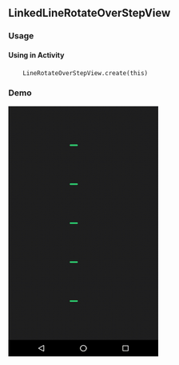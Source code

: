 ## LinkedLineRotateOverStepView

### Usage

#### Using in Activity
```
    LineRotateOverStepView.create(this)
```

### Demo

<img src="https://github.com/Anwesh43/LinkedLineRotateOverStepView/blob/master/demo/linerotateoverstepview.gif" width="300px" height="500px">